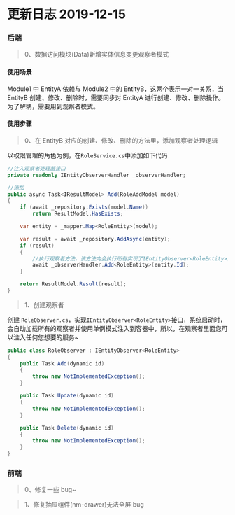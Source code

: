 # 更新日志 2019-12-15

### 后端

> 0、数据访问模块(Data)新增实体信息变更观察者模式

#### 使用场景

Module1 中 EntityA 依赖与 Module2 中的 EntityB，这两个表示一对一关系，当 EntityB 创建、修改、删除时，需要同步对 EntityA 进行创建、修改、删除操作。为了解耦，需要用到观察者模式。

#### 使用步骤

> 0、在 EntityB 对应的创建、修改、删除的方法里，添加观察者处理逻辑

以权限管理的角色为例，在`RoleService.cs`中添加如下代码

```csharp
//注入观察者处理器接口
private readonly IEntityObserverHandler _observerHandler;

//添加
public async Task<IResultModel> Add(RoleAddModel model)
{
    if (await _repository.Exists(model.Name))
        return ResultModel.HasExists;

    var entity = _mapper.Map<RoleEntity>(model);

    var result = await _repository.AddAsync(entity);
    if (result)
    {
        //执行观察者方法，该方法内会执行所有实现了IEntityObserver<RoleEntity>接口的观察者
        await _observerHandler.Add<RoleEntity>(entity.Id);
    }

    return ResultModel.Result(result);
}
```

> 1、创建观察者

创建 `RoleObserver.cs`，实现`IEntityObserver<RoleEntity>`接口，系统启动时，会自动加载所有的观察者并使用单例模式注入到容器中，所以，在观察者里面您可以注入任何您想要的服务~

```csharp
public class RoleObserver : IEntityObserver<RoleEntity>
{
    public Task Add(dynamic id)
    {
        throw new NotImplementedException();
    }

    public Task Update(dynamic id)
    {
        throw new NotImplementedException();
    }

    public Task Delete(dynamic id)
    {
        throw new NotImplementedException();
    }
}
```

### 前端

> 0、修复一些 bug~

> 1、修复抽屉组件(nm-drawer)无法全屏 bug
